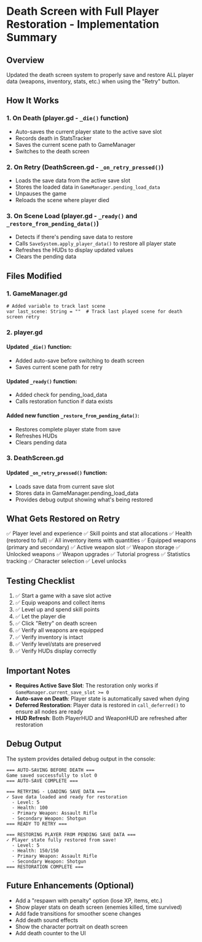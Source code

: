 # Death Screen with Full Player Restoration - Implementation Summary

## Overview
Updated the death screen system to properly save and restore ALL player data (weapons, inventory, stats, etc.) when using the "Retry" button.

## How It Works

### 1. **On Death** (player.gd - `_die()` function)
   - Auto-saves the current player state to the active save slot
   - Records death in StatsTracker
   - Saves the current scene path to GameManager
   - Switches to the death screen

### 2. **On Retry** (DeathScreen.gd - `_on_retry_pressed()`)
   - Loads the save data from the active save slot
   - Stores the loaded data in `GameManager.pending_load_data`
   - Unpauses the game
   - Reloads the scene where player died

### 3. **On Scene Load** (player.gd - `_ready()` and `_restore_from_pending_data()`)
   - Detects if there's pending save data to restore
   - Calls `SaveSystem.apply_player_data()` to restore all player state
   - Refreshes the HUDs to display updated values
   - Clears the pending data

## Files Modified

### 1. **GameManager.gd**
```gdscript
# Added variable to track last scene
var last_scene: String = ""  # Track last played scene for death screen retry
```

### 2. **player.gd**
#### Updated `_die()` function:
- Added auto-save before switching to death screen
- Saves current scene path for retry

#### Updated `_ready()` function:
- Added check for pending_load_data
- Calls restoration function if data exists

#### Added new function `_restore_from_pending_data()`:
- Restores complete player state from save
- Refreshes HUDs
- Clears pending data

### 3. **DeathScreen.gd**
#### Updated `_on_retry_pressed()` function:
- Loads save data from current save slot
- Stores data in GameManager.pending_load_data
- Provides debug output showing what's being restored

## What Gets Restored on Retry

✅ Player level and experience
✅ Skill points and stat allocations
✅ Health (restored to full)
✅ All inventory items with quantities
✅ Equipped weapons (primary and secondary)
✅ Active weapon slot
✅ Weapon storage
✅ Unlocked weapons
✅ Weapon upgrades
✅ Tutorial progress
✅ Statistics tracking
✅ Character selection
✅ Level unlocks

## Testing Checklist

1. ✅ Start a game with a save slot active
2. ✅ Equip weapons and collect items
3. ✅ Level up and spend skill points
4. ✅ Let the player die
5. ✅ Click "Retry" on death screen
6. ✅ Verify all weapons are equipped
7. ✅ Verify inventory is intact
8. ✅ Verify level/stats are preserved
9. ✅ Verify HUDs display correctly

## Important Notes

- **Requires Active Save Slot**: The restoration only works if `GameManager.current_save_slot >= 0`
- **Auto-save on Death**: Player state is automatically saved when dying
- **Deferred Restoration**: Player data is restored in `call_deferred()` to ensure all nodes are ready
- **HUD Refresh**: Both PlayerHUD and WeaponHUD are refreshed after restoration

## Debug Output

The system provides detailed debug output in the console:

```
=== AUTO-SAVING BEFORE DEATH ===
Game saved successfully to slot 0
=== AUTO-SAVE COMPLETE ===

=== RETRYING - LOADING SAVE DATA ===
✓ Save data loaded and ready for restoration
  - Level: 5
  - Health: 100
  - Primary Weapon: Assault Rifle
  - Secondary Weapon: Shotgun
=== READY TO RETRY ===

=== RESTORING PLAYER FROM PENDING SAVE DATA ===
✓ Player state fully restored from save!
  - Level: 5
  - Health: 150/150
  - Primary Weapon: Assault Rifle
  - Secondary Weapon: Shotgun
=== RESTORATION COMPLETE ===
```

## Future Enhancements (Optional)

- Add a "respawn with penalty" option (lose XP, items, etc.)
- Show player stats on death screen (enemies killed, time survived)
- Add fade transitions for smoother scene changes
- Add death sound effects
- Show the character portrait on death screen
- Add death counter to the UI
